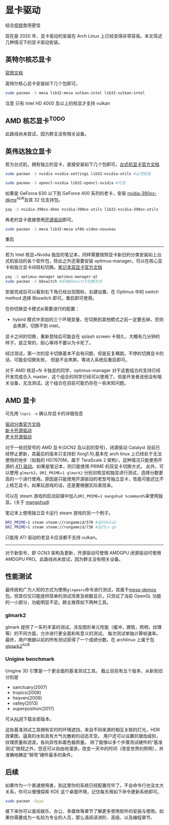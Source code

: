 # 显卡驱动

<!-- [OpenCL 等官方文档](https://wiki.archlinux.org/index.php/GPGPU) -->

结合[视频](https://www.bilibili.com/video/BV1vK4y187Ww/)食用更佳

现在是 2020 年，显卡驱动的安装在 Arch Linux 上已经变得非常容易。本文简述几种情况下的显卡驱动安装。

## 英特尔核芯显卡

[官网文档](https://wiki.archlinux.org/index.php/Intel_graphics)

英特尔核心显卡安装如下几个包即可。

<!-- `xf86-video-intel`arch wiki 里写的很多发行版不建议安装它，而应使用 xorg 的 modesetting 驱动。-->

```bash
sudo pacman -S mesa lib32-mesa vulkan-intel lib32-vulkan-intel
```

注意 只有 Intel HD 4000 及以上的核显才支持 vulkan

<!-- intel-compute-runtime? beignet? -->

## AMD 核芯显卡<sup>TODO</sup>

此路线尚未尝试，因为群主没有相关设备。

## 英伟达独立显卡

若为台式机，拥有独立的显卡，直接安装如下几个包即可。[台式机显卡官方文档](https://wiki.archlinux.org/index.php/NVIDIA)

<!-- ?也许不需要手动生成 使用闭源驱动的，在安装完后执行`nvidia-xconfig`自动生成配置文件即可。 -->

```bash
sudo pacman -S nvidia nvidia-settings lib32-nvidia-utils #必须安装
```

```bash
sudo pacman -S opencl-nvidia lib32-opencl-nvidia #可选
```

如果是 GeForce 630 以下到 GeForce 400 系列的老卡，安装 [nvidia-390xx-dkms](https://aur.archlinux.org/packages/nvidia-390xx-dkms/)<sup>AUR</sup>及其 32 位支持包。

```bash
yay -S nvidia-390xx-dkms nvidia-390xx-utils lib32-nvidia-390xx-utils
```

再老的显卡直接使用[开源驱动](https://wiki.archlinux.org/index.php/Nouveau)即可。

```bash
sudo pacman -S mesa lib32-mesa xf86-video-nouveau
```

重启

---

若为 Intel 核显+Nvidia 独显的笔记本，同样需要按照显卡新旧的分类安装如上台式机驱动的各个软件包，除此之外还需要安装 optimus-manager。可以在核心显卡和独立显卡间轻松切换。[笔记本双显卡官方文档](https://wiki.archlinux.org/index.php/NVIDIA_Optimus)

```bash
yay -S optimus-manager optimus-manager-qt
sudo pacman -S bbswitch #安装bbswitch切换方式
```

安装完成后可以看到右下角已经出现图标，右键设置，在 Optimus 中的 switch method 选择 Bbswitch 即可。重启即可使用。

在你切换显卡模式`前`需要进行的配置：

<!-- - I 卡 N 卡的 modeset 选项都去掉勾选
- 切换到英特尔核显模式前，需要选择 intel，不要选 modesettings 模式。否则会黑屏+混成不能开启 -->

- hybird 模式中添加的三个环境变量，在切换到其他模式之前一定要去掉，否则会黑屏，切换不到 intel。
<!-- - 如果你使用了混成器，调整至 OpenGl 2.0 - 平滑模式。否则切换时可能会卡 splash screen -->

显卡之间的切换，重新登陆后可能会在 splash screen 卡很久，大概有几分钟的样子，是正常的，耐心等待不要以为卡死了。

经过测试，第一次的显卡切换基本不会有问题，但是反复横跳，不停的切换显卡的话，可能会切换失败， 但是不会黑屏。等进入系统后重启即可。

<!-- 目前的 hybrid 模式尚不稳定，不建议使用。 -->

对于 AMD 核显+N 卡独显的同学，optimus-manager 对于这套组合的支持已经开发完成合入 master，这个组合的同学已经可以使用了。但是开发者说他没有相关设备，无法测试。这个组合在目前可能仍存在一些未知问题。

## AMD 显卡

可先用 `lspci -v` 确认你显卡的详细信息

[驱动分类官方文档](https://wiki.archlinux.org/index.php/Xorg#AMD)  
[新卡开源驱动](https://wiki.archlinux.org/index.php/AMDGPU)  
[老卡开源驱动](https://wiki.archlinux.org/index.php/ATI)

对于一些旧型号的 AMD 显卡(GCN2 及以前的型号)，闭源驱动 Catalyst 目前已经停止更新，其最后的版本只支持到 Xorg1.10,基本在 arch linux 上已经处于无法使用的地步（如我的 HD7670M，属于 TeraScale 2 架构），这种情况只能使用开源的 [ATI 驱动](<https://wiki.archlinux.org/index.php/ATI_(%E7%AE%80%E4%BD%93%E4%B8%AD%E6%96%87)>)。如果是笔记本，则只能使用 PRIME 的双显卡切换方式。
此外，可以使用 `glmark2`，`DRI_PRIME=1 glmark2` 分别对核显和独显进行测试，选择分数更高的一个进行使用。原因是只能使用开源驱动的老型号独立显卡，性能可能还比不上核芯显卡。如果玩游戏的话，还是要根据实际表现来。

可以在 steam 游戏的启动前缀中加入`DRI_PRIME=1 mangohud %command%`来使用独显。(关于 [mangohud](/play/software?id=性能监控))

笔记本上使用独立显卡运行 steam 游戏的另一个例子。

```bash
DRI_PRIME=1 steam steam://rungameid/570 #运行dota2
DRI_PRIME=1 steam steam://rungameid/730 #运行cs go
```

只能用 ATI 驱动的老显卡应该都不支持 vulkan。

---

对于新型号，即 GCN3 架构及更新，开源驱动可使用 AMDGPU 闭源驱动可使用 AMDGPU PRO。此路线尚未尝试，因为群主没有相关设备。

## 性能测试

最传统和广为人知的方式为使用`glxgears`命令进行测试，其属于[mesa-demos](https://www.archlinux.org/packages/extra/x86_64/mesa-demos/)包。但其仅仅只能提供简单的测试场景及帧数显示，只测试了当前 OpenGL 功能的一小部分，功能明显不足。群主推荐如下两种工具。

### glmark2

glmark 提供了一系列丰富的测试，涉及图形单元性能（缓冲，建筑，照明，纹理等）的不同方面，允许进行更全面和有意义的测试。 每次测试单独计算帧速率。 最终，用户根据以前的所有测试获得了一个成绩分数。在 archlinux 上属于包[glmark2](https://aur.archlinux.org/packages/glmark2/)<sup>AUR</sup>

### Unigine benchmark

Unigine 3D 引擎是一个更全面的基准测试工具。 截止目前有五个版本，从新到旧分别是

- sanctuary(2007)
- tropics(2008)
- heaven(2009)
- valley(2013)
- superposition(2017)

可从[AUR](https://aur.archlinux.org/packages/?O=0&K=Unigine)下载全部版本。

这些基准测试工具拥有实时的环境遮挡，来自不同来源的相互关联的灯光，HDR 效果图，逼真的水和具有大气光散射的动态天空。 用户还可以设置抗锯齿级别，纹理质量和滤波，各向异性和着色器质量。 除了能够以多个步骤测试硬件的“基准测试”按钮之外，您还可以自由地漫游，改变一天中的时间（改变世界的照明），并准确地确定“掰弯”硬件最多的条件。

## 后续

如果作为一个普通使用者，到这里你的系统已经配置完毕了。不会命令行也没太大关系，你可以慢慢探索 KDE 这个桌面环境，记住每天用如下命令更新系统即可。

```bash
sudo pacman -Syyu
```

接下来你可以查阅娱乐、办公、多媒体等章节了解更多使用软件的安装与使用。如果你需要成为一名较为专业的人员，那么请阅读进阶、高级、以及编程章节。
